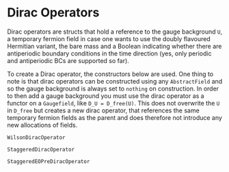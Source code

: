 # Dirac Operators

Dirac operators are structs that hold a reference to the gauge background `U`, a temporary
fermion field in case one wants to use the doubly flavoured Hermitian variant, the bare mass
and a Boolean indicating whether there are antiperiodic boundary conditions in the time
direction (yes, only periodic and antiperiodic BCs are supported so far).

To create a Dirac operator, the constructors below are used. One thing to note is that dirac
operators can be constructed using any `AbstractField` and so the gauge background is always
set to `nothing` on construction. In order to then add a gauge background you must use the
dirac operator as a functor on a `Gaugefield`, like `D_U = D_free(U)`. This does not
overwrite the `U` in `D_free` but creates a new dirac operator, that references the same
temporary fermion fields as the parent and does therefore not introduce
any new allocations of fields.

```@docs
WilsonDiracOperator
```

```@docs
StaggeredDiracOperator
```

```@docs
StaggeredEOPreDiracOperator
```
